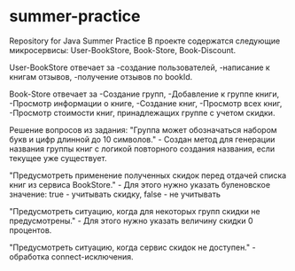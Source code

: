# summer-practice
Repository for Java Summer Practice
В проекте содержатся следующие микросервисы: 
User-BookStore,
Book-Store,
Book-Discount. 
 
User-BookStore отвечает за
-создание пользователей,
-написание к книгам отзывов,
-получение отзывов по bookId.

Book-Store отвечает за 
-Создание групп,
-Добавление к группе книги,
-Просмотр информации о книге,
-Создание книг,
-Просмотр всех книг,
-Просмотр стоимости книг, принадлежащих группе с учетом скидки.

Решение вопросов из задания:
"Группа может обозначаться набором букв и цифр длинной до 10 символов." - Создан метод для генерации названия группы книг с логикой повторного создания названия, если текущее уже существует.

"Предусмотреть применение полученных скидок перед отдачей списка книг из сервиса BookStore." - Для этого нужно указать буленовское значение: true - учитывать скидку, false - не учитывать

"Предусмотреть ситуацию, когда для некоторых групп скидки не предусмотрены." - Для этого нужно указать величину скидки 0 процентов.

"Предусмотреть ситуацию, когда сервис скидок не доступен." - обработка connect-исключения.
 
 
